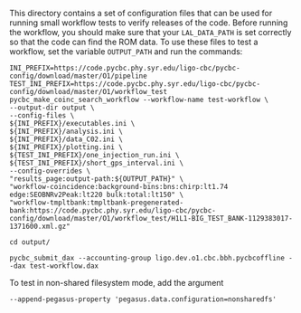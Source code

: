 This directory contains a set of configuration files that can be used for
running small workflow tests to verify releases of the code. Before running the workflow, you should make sure that your ```LAL_DATA_PATH``` is set correctly so that the code can find the ROM data. To use these
files to test a workflow, set the variable ```OUTPUT_PATH``` and run the
commands:
```shell
INI_PREFIX=https://code.pycbc.phy.syr.edu/ligo-cbc/pycbc-config/download/master/O1/pipeline
TEST_INI_PREFIX=https://code.pycbc.phy.syr.edu/ligo-cbc/pycbc-config/download/master/O1/workflow_test
pycbc_make_coinc_search_workflow --workflow-name test-workflow \
--output-dir output \
--config-files \
${INI_PREFIX}/executables.ini \
${INI_PREFIX}/analysis.ini \
${INI_PREFIX}/data_C02.ini \
${INI_PREFIX}/plotting.ini \
${TEST_INI_PREFIX}/one_injection_run.ini \
${TEST_INI_PREFIX}/short_gps_interval.ini \
--config-overrides \
"results_page:output-path:${OUTPUT_PATH}" \
"workflow-coincidence:background-bins:bns:chirp:lt1.74 edge:SEOBNRv2Peak:lt220 bulk:total:lt150" \
"workflow-tmpltbank:tmpltbank-pregenerated-bank:https://code.pycbc.phy.syr.edu/ligo-cbc/pycbc-config/download/master/O1/workflow_test/H1L1-BIG_TEST_BANK-1129383017-1371600.xml.gz"

cd output/

pycbc_submit_dax --accounting-group ligo.dev.o1.cbc.bbh.pycbcoffline --dax test-workflow.dax
```
To test in non-shared filesystem mode, add the argument 
```shell
--append-pegasus-property 'pegasus.data.configuration=nonsharedfs'
```